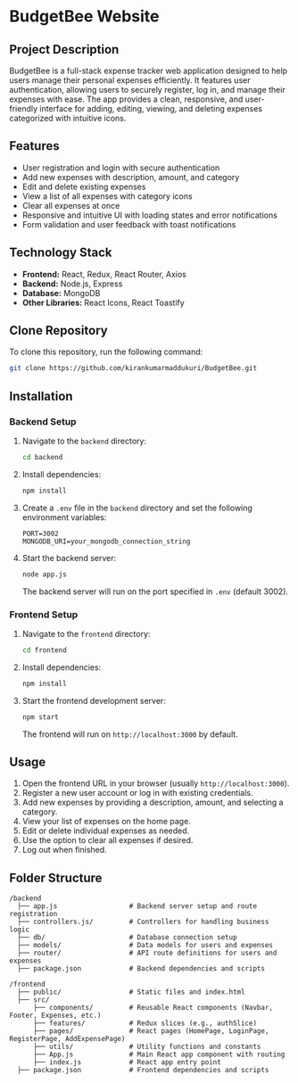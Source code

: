 # BudgetBee Website

## Project Description
BudgetBee is a full-stack expense tracker web application designed to help users manage their personal expenses efficiently. It features user authentication, allowing users to securely register, log in, and manage their expenses with ease. The app provides a clean, responsive, and user-friendly interface for adding, editing, viewing, and deleting expenses categorized with intuitive icons.

## Features
- User registration and login with secure authentication
- Add new expenses with description, amount, and category
- Edit and delete existing expenses
- View a list of all expenses with category icons
- Clear all expenses at once
- Responsive and intuitive UI with loading states and error notifications
- Form validation and user feedback with toast notifications

## Technology Stack
- **Frontend:** React, Redux, React Router, Axios
- **Backend:** Node.js, Express
- **Database:** MongoDB 
- **Other Libraries:** React Icons, React Toastify

## Clone Repository
To clone this repository, run the following command:
```bash
git clone https://github.com/kirankumarmaddukuri/BudgetBee.git
```

## Installation

### Backend Setup
1. Navigate to the `backend` directory:
   ```bash
   cd backend
   ```
2. Install dependencies:
   ```bash
   npm install
   ```
3. Create a `.env` file in the `backend` directory and set the following environment variables:
   ```
   PORT=3002
   MONGODB_URI=your_mongodb_connection_string
   ```
4. Start the backend server:
   ```bash
   node app.js
   ```
   The backend server will run on the port specified in `.env` (default 3002).

### Frontend Setup
1. Navigate to the `frontend` directory:
   ```bash
   cd frontend
   ```
2. Install dependencies:
   ```bash
   npm install
   ```
3. Start the frontend development server:
   ```bash
   npm start
   ```
   The frontend will run on `http://localhost:3000` by default.

## Usage
1. Open the frontend URL in your browser (usually `http://localhost:3000`).
2. Register a new user account or log in with existing credentials.
3. Add new expenses by providing a description, amount, and selecting a category.
4. View your list of expenses on the home page.
5. Edit or delete individual expenses as needed.
6. Use the option to clear all expenses if desired.
7. Log out when finished.

## Folder Structure

```
/backend
  ├── app.js                  # Backend server setup and route registration
  ├── controllers.js/         # Controllers for handling business logic
  ├── db/                     # Database connection setup
  ├── models/                 # Data models for users and expenses
  ├── router/                 # API route definitions for users and expenses
  ├── package.json            # Backend dependencies and scripts

/frontend
  ├── public/                 # Static files and index.html
  ├── src/
      ├── components/         # Reusable React components (Navbar, Footer, Expenses, etc.)
      ├── features/           # Redux slices (e.g., authSlice)
      ├── pages/              # React pages (HomePage, LoginPage, RegisterPage, AddExpensePage)
      ├── utils/              # Utility functions and constants
      ├── App.js              # Main React app component with routing
      ├── index.js            # React app entry point
  ├── package.json            # Frontend dependencies and scripts
```


